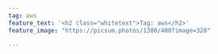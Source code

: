 ```yaml
---
tag: aws
feature_text: '<h2 class="whitetext">Tag: aws</h2>'
feature_image: "https://picsum.photos/1300/400?image=328"

---
```

